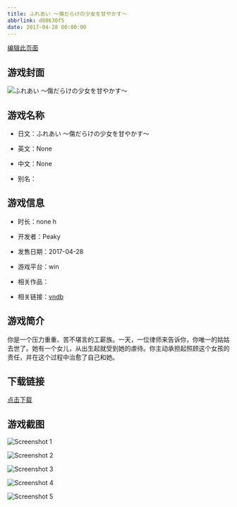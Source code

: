 ```yaml
---
title: ふれあい ～傷だらけの少女を甘やかす～
abbrlink: d08630f5
date: 2017-04-28 00:00:00
---
```

[编辑此页面](https://github.com/ACG-3/ADV3-source/blob/main/source/_posts/games/%E3%81%B5%E3%82%8C%E3%81%82%E3%81%84%20%EF%BD%9E%E5%82%B7%E3%81%A0%E3%82%89%E3%81%91%E3%81%AE%E5%B0%91%E5%A5%B3%E3%82%92%E7%94%98%E3%82%84%E3%81%8B%E3%81%99%EF%BD%9E.md)

## 游戏封面

![ふれあい ～傷だらけの少女を甘やかす～](https://pan.timero.xyz/d/onedrive/img_lib_001/%E3%81%B5%E3%82%8C%E3%81%82%E3%81%84%20%EF%BD%9E%E5%82%B7%E3%81%A0%E3%82%89%E3%81%91%E3%81%AE%E5%B0%91%E5%A5%B3%E3%82%92%E7%94%98%E3%82%84%E3%81%8B%E3%81%99%EF%BD%9E_cover.avif)


## 游戏名称

- 日文：ふれあい ～傷だらけの少女を甘やかす～
- 英文：None
- 中文：None

- 别名：


## 游戏信息

- 时长：none h
- 开发者：Peaky
- 发售日期：2017-04-28
- 游戏平台：win
- 相关作品：

- 相关链接：[vndb](https://vndb.org/v21008)


## 游戏简介

你是一个压力重重、苦不堪言的工薪族。一天，一位律师来告诉你，你唯一的姑姑去世了。她有一个女儿，从出生起就受到她的虐待。你主动承担起照顾这个女孩的责任，并在这个过程中治愈了自己和她。


## 下载链接

[点击下载](https://pan.timero.xyz/onedrive/adv_lib_001/%E3%81%B5%E3%82%8C%E3%81%82%E3%81%84%20%EF%BD%9E%E5%82%B7%E3%81%A0%E3%82%89%E3%81%91%E3%81%AE%E5%B0%91%E5%A5%B3%E3%82%92%E7%94%98%E3%82%84%E3%81%8B%E3%81%99%EF%BD%9E)


## 游戏截图


![Screenshot 1](https://pan.timero.xyz/d/onedrive/img_lib_001/%E3%81%B5%E3%82%8C%E3%81%82%E3%81%84%20%EF%BD%9E%E5%82%B7%E3%81%A0%E3%82%89%E3%81%91%E3%81%AE%E5%B0%91%E5%A5%B3%E3%82%92%E7%94%98%E3%82%84%E3%81%8B%E3%81%99%EF%BD%9E_Screenshot_1.avif)

![Screenshot 2](https://pan.timero.xyz/d/onedrive/img_lib_001/%E3%81%B5%E3%82%8C%E3%81%82%E3%81%84%20%EF%BD%9E%E5%82%B7%E3%81%A0%E3%82%89%E3%81%91%E3%81%AE%E5%B0%91%E5%A5%B3%E3%82%92%E7%94%98%E3%82%84%E3%81%8B%E3%81%99%EF%BD%9E_Screenshot_2.avif)

![Screenshot 3](https://pan.timero.xyz/d/onedrive/img_lib_001/%E3%81%B5%E3%82%8C%E3%81%82%E3%81%84%20%EF%BD%9E%E5%82%B7%E3%81%A0%E3%82%89%E3%81%91%E3%81%AE%E5%B0%91%E5%A5%B3%E3%82%92%E7%94%98%E3%82%84%E3%81%8B%E3%81%99%EF%BD%9E_Screenshot_3.avif)

![Screenshot 4](https://pan.timero.xyz/d/onedrive/img_lib_001/%E3%81%B5%E3%82%8C%E3%81%82%E3%81%84%20%EF%BD%9E%E5%82%B7%E3%81%A0%E3%82%89%E3%81%91%E3%81%AE%E5%B0%91%E5%A5%B3%E3%82%92%E7%94%98%E3%82%84%E3%81%8B%E3%81%99%EF%BD%9E_Screenshot_4.avif)

![Screenshot 5](https://pan.timero.xyz/d/onedrive/img_lib_001/%E3%81%B5%E3%82%8C%E3%81%82%E3%81%84%20%EF%BD%9E%E5%82%B7%E3%81%A0%E3%82%89%E3%81%91%E3%81%AE%E5%B0%91%E5%A5%B3%E3%82%92%E7%94%98%E3%82%84%E3%81%8B%E3%81%99%EF%BD%9E_Screenshot_5.avif)

